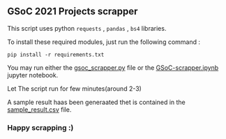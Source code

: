 ## GSoC 2021 Projects scrapper

This script uses python `requests` , `pandas` , `bs4` libraries.

To install these required modules, just run the following command :

`pip install -r requirements.txt`

You may run either the [gsoc_scrapper.py](gsoc_scrapper.py) file or the [GSoC-scrapper.ipynb](GSoC-scrapper.ipynb) jupyter notebook.

Let The script run for few minutes(around 2-3)

A sample result haas been generaated thet is contained in the [sample_result.csv](sample_result.csv) file.

### Happy scrapping :)
